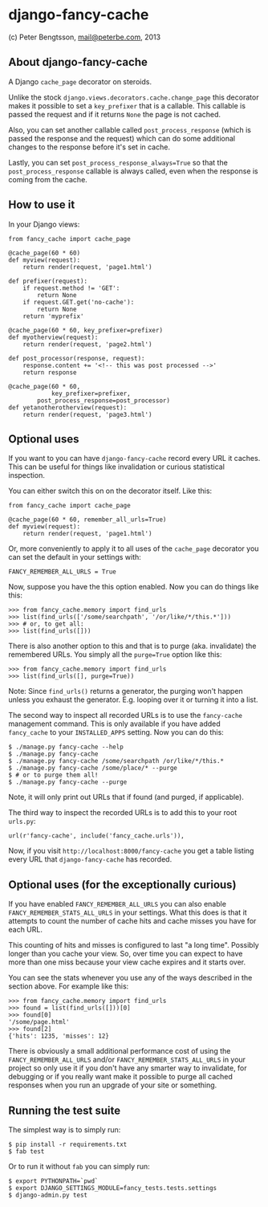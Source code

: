 django-fancy-cache
==================

(c) Peter Bengtsson, mail@peterbe.com, 2013

About django-fancy-cache
------------------------

A Django `cache_page` decorator on steroids.

Unlike the stock `django.views.decorators.cache.change_page` this
decorator makes it possible to set a `key_prefixer` that is a
callable. This callable is passed the request and if it returns `None`
the page is not cached.

Also, you can set another callable called `post_process_response`
(which is passed the response and the request) which can do some
additional changes to the response before it's set in cache.

Lastly, you can set `post_process_response_always=True` so that the
`post_process_response` callable is always called, even when the
response is coming from the cache.


How to use it
-------------

In your Django views:

    from fancy_cache import cache_page

    @cache_page(60 * 60)
    def myview(request):
        return render(request, 'page1.html')

    def prefixer(request):
        if request.method != 'GET':
            return None
        if request.GET.get('no-cache'):
            return None
        return 'myprefix'

    @cache_page(60 * 60, key_prefixer=prefixer)
    def myotherview(request):
        return render(request, 'page2.html')

    def post_processor(response, request):
        response.content += '<!-- this was post processed -->'
        return response

    @cache_page(60 * 60,
                key_prefixer=prefixer,
            post_process_response=post_processor)
    def yetanotherotherview(request):
        return render(request, 'page3.html')


Optional uses
-------------

If you want to you can have `django-fancy-cache` record every URL it
caches. This can be useful for things like invalidation or curious
statistical inspection.

You can either switch this on on the decorator itself. Like this:


    from fancy_cache import cache_page

    @cache_page(60 * 60, remember_all_urls=True)
    def myview(request):
        return render(request, 'page1.html')

Or, more conveniently to apply it to all uses of the `cache_page`
decorator you can set the default in your settings with:

    FANCY_REMEMBER_ALL_URLS = True

Now, suppose you have the this option enabled. Now you can do things
like this:

    >>> from fancy_cache.memory import find_urls
    >>> list(find_urls(['/some/searchpath', '/or/like/*/this.*']))
    >>> # or, to get all:
    >>> list(find_urls([]))

There is also another option to this and that is to purge (aka.
invalidate) the remembered URLs. You simply all the `purge=True`
option like this:

    >>> from fancy_cache.memory import find_urls
    >>> list(find_urls([], purge=True))

Note: Since `find_urls()` returns a generator, the purging won't
happen unless you exhaust the generator. E.g. looping over it or
turning it into a list.

The second way to inspect all recorded URLs is to use the
`fancy-cache` management command. This is only available if you have
added `fancy_cache` to your `INSTALLED_APPS` setting. Now you can do
this:

    $ ./manage.py fancy-cache --help
    $ ./manage.py fancy-cache
    $ ./manage.py fancy-cache /some/searchpath /or/like/*/this.*
    $ ./manage.py fancy-cache /some/place/* --purge
    $ # or to purge them all!
    $ ./manage.py fancy-cache --purge

Note, it will only print out URLs that if found (and purged, if
applicable).

The third way to inspect the recorded URLs is to add this to your root
`urls.py`:

    url(r'fancy-cache', include('fancy_cache.urls')),

Now, if you visit `http://localhost:8000/fancy-cache` you get a table
listing every URL that `django-fancy-cache` has recorded.


Optional uses (for the exceptionally curious)
---------------------------------------------

If you have enabled `FANCY_REMEMBER_ALL_URLS` you can also enable
`FANCY_REMEMBER_STATS_ALL_URLS` in your settings. What this does is
that it attempts to count the number of cache hits and cache misses
you have for each URL.

This counting of hits and misses is configured to last "a long time".
Possibly longer than you cache your view. So, over time you can expect
to have more than one miss because your view cache expires and it
starts over.

You can see the stats whenever you use any of the ways described in
the section above. For example like this:

    >>> from fancy_cache.memory import find_urls
    >>> found = list(find_urls([]))[0]
    >>> found[0]
    '/some/page.html'
    >>> found[2]
    {'hits': 1235, 'misses': 12}

There is obviously a small additional performance cost of using the
`FANCY_REMEMBER_ALL_URLS` and/or `FANCY_REMEMBER_STATS_ALL_URLS` in
your project so only use it if you don't have any smarter way to
invalidate, for debugging or if you really want make it possible to
purge all cached responses when you run an upgrade of your site or
something.

Running the test suite
----------------------

The simplest way is to simply run:

    $ pip install -r requirements.txt
    $ fab test

Or to run it without `fab` you can simply run:

    $ export PYTHONPATH=`pwd`
    $ export DJANGO_SETTINGS_MODULE=fancy_tests.tests.settings
    $ django-admin.py test
